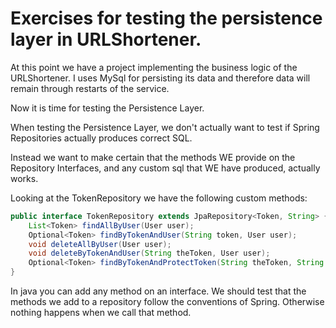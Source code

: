 # Exercises for testing the persistence layer in URLShortener.

At this point we have a project implementing the business logic of the URLShortener. I uses MySql for persisting its 
data and therefore data will remain through restarts of the service.

Now it is time for testing the Persistence Layer.

When testing the Persistence Layer, we don't actually want to test if Spring Repositories actually produces correct SQL.

Instead we want to make certain that the methods WE provide on the Repository Interfaces, and any custom sql that WE 
have produced, actually works.

Looking at the TokenRepository we have the following custom methods:

```java
public interface TokenRepository extends JpaRepository<Token, String> {
    List<Token> findAllByUser(User user);
    Optional<Token> findByTokenAndUser(String token, User user);
    void deleteAllByUser(User user);
    void deleteByTokenAndUser(String theToken, User user);
    Optional<Token> findByTokenAndProtectToken(String theToken, String protectToken);
}
```

In java you can add any method on an interface. We should test that the methods we add to a repository
follow the conventions of Spring. Otherwise nothing happens when we call that method.